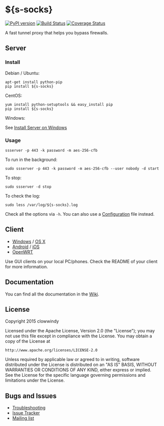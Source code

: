 
${s-socks}
===========

[![PyPI version]][PyPI]
[![Build Status]][Travis CI]
[![Coverage Status]][Coverage]

A fast tunnel proxy that helps you bypass firewalls.

Server
------

### Install

Debian / Ubuntu:

    apt-get install python-pip
    pip install ${s-socks}

CentOS:

    yum install python-setuptools && easy_install pip
    pip install ${s-socks}

Windows:

See [Install Server on Windows]

### Usage

    ssserver -p 443 -k password -m aes-256-cfb

To run in the background:

    sudo ssserver -p 443 -k password -m aes-256-cfb --user nobody -d start

To stop:

    sudo ssserver -d stop

To check the log:

    sudo less /var/log/${s-socks}.log

Check all the options via `-h`. You can also use a [Configuration] file
instead.

Client
------

* [Windows] / [OS X]
* [Android] / [iOS]
* [OpenWRT]

Use GUI clients on your local PC/phones. Check the README of your client
for more information.

Documentation
-------------

You can find all the documentation in the [Wiki].

License
-------

Copyright 2015 clowwindy

Licensed under the Apache License, Version 2.0 (the "License"); you may
not use this file except in compliance with the License. You may obtain
a copy of the License at

    http://www.apache.org/licenses/LICENSE-2.0

Unless required by applicable law or agreed to in writing, software
distributed under the License is distributed on an "AS IS" BASIS, WITHOUT
WARRANTIES OR CONDITIONS OF ANY KIND, either express or implied. See the
License for the specific language governing permissions and limitations
under the License.

Bugs and Issues
----------------

* [Troubleshooting]
* [Issue Tracker]
* [Mailing list]



[Android]:           https://github.com/${s-socks}/${s-socks}-android
[Build Status]:      https://img.shields.io/travis/${s-socks}/${s-socks}/master.svg?style=flat
[Configuration]:     https://github.com/${s-socks}/${s-socks}/wiki/Configuration-via-Config-File
[Coverage Status]:   https://jenkins.shadowvpn.org/result/${s-socks}
[Coverage]:          https://jenkins.shadowvpn.org/job/Shadowsocks/ws/PYENV/py34/label/linux/htmlcov/index.html
[Debian sid]:        https://packages.debian.org/unstable/python/${s-socks}
[iOS]:               https://github.com/${s-socks}/${s-socks}-iOS/wiki/Help
[Issue Tracker]:     https://github.com/${s-socks}/${s-socks}/issues?state=open
[Install Server on Windows]: https://github.com/${s-socks}/${s-socks}/wiki/Install-Shadowsocks-Server-on-Windows
[Mailing list]:      https://groups.google.com/group/${s-socks}
[OpenWRT]:           https://github.com/${s-socks}/openwrt-${s-socks}
[OS X]:              https://github.com/${s-socks}/${s-socks}-iOS/wiki/Shadowsocks-for-OSX-Help
[PyPI]:              https://pypi.python.org/pypi/${s-socks}
[PyPI version]:      https://img.shields.io/pypi/v/${s-socks}.svg?style=flat
[Travis CI]:         https://travis-ci.org/${s-socks}/${s-socks}
[Troubleshooting]:   https://github.com/${s-socks}/${s-socks}/wiki/Troubleshooting
[Wiki]:              https://github.com/${s-socks}/${s-socks}/wiki
[Windows]:           https://github.com/${s-socks}/${s-socks}-csharp
